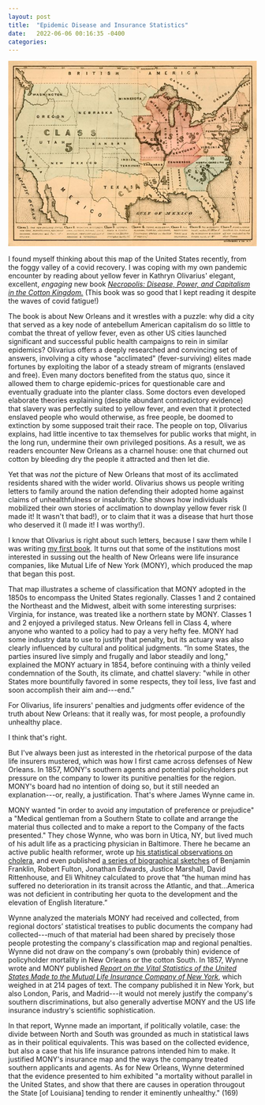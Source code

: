 ```yaml
---
layout: post
title:  "Epidemic Disease and Insurance Statistics"
date:   2022-06-06 00:16:35 -0400
categories:
---
```


![a map of the United States in 1860 that divides the country into 7 geographical classes, each shaded a different color](/images/1860_MONY_classes.jpg)

I found myself thinking about this map of the United States recently, from the foggy valley of a covid recovery. I was coping with my own pandemic encounter by reading about yellow fever in Kathryn Olivarius' elegant, excellent, *engaging* new book [*Necropolis: Disease, Power, and Capitalism in the Cotton Kingdom.*](https://www.hup.harvard.edu/catalog.php?isbn=9780674241053) (This book was so good that I kept reading it despite the waves of covid fatigue!)

The book is about New Orleans and it wrestles with a puzzle: why did a city that served as a key node of antebellum American capitalism do so little to combat the threat of yellow fever, even as other US cities launched significant and successful public health campaigns to rein in similar epidemics? Olivarius offers a deeply researched and convincing set of answers, involving a city whose "acclimated" (fever-surviving) elites made fortunes by exploiting the labor of a steady stream of migrants (enslaved and free). Even many doctors benefited from the status quo, since it allowed them to charge epidemic-prices for questionable care and eventually graduate into the planter class. Some doctors even developed elaborate theories explaining (despite abundant contradictory evidence) that slavery was perfectly suited to yellow fever, and even that it protected enslaved people who would otherwise, as free people, be doomed to extinction by some supposed trait their race. The people on top, Olivarius explains, had little incentive to tax themselves for public works that might, in the long run, undermine their own privileged positions. As a result, we as readers encounter New Orleans as a charnel house: one that churned out cotton by bleeding dry the people it attracted and then let die.

Yet that was *not* the picture of New Orleans that most of its acclimated residents shared with the wider world. Olivarius shows us people writing letters to family around the nation defending their adopted home against claims of unhealthfulness or insalubrity. She shows how individuals mobilized their own stories of acclimation to downplay yellow fever risk (I made it! It wasn't that bad!), or to claim that it was a disease that hurt those who deserved it (I made it! I was worthy!).

I know that Olivarius is right about such letters, because I saw them while I was writing [my first book](https://press.uchicago.edu/ucp/books/book/chicago/H/bo20298894.html). It turns out that some of the institutions most interested in sussing out the health of New Orleans were life insurance companies, like Mutual Life of New York (MONY), which produced the map that began this post.

That map illustrates a scheme of classification that MONY adopted in the 1850s to encompass the United States regionally. Classes 1 and 2 contained the Northeast and the Midwest, albeit with some interesting surprises: Virginia, for instance, was treated like a northern state by MONY. Classes 1 and 2 enjoyed a privileged status. New Orleans fell in Class 4, where anyone who wanted to a policy had to pay a very hefty fee. MONY had some industry data to use to justify that penalty, but its actuary was also clearly influenced by cultural and political judgments. “In some States, the parties insured live simply and frugally and labor steadily and long," explained the MONY actuary in 1854, before continuing with a thinly veiled condemnation of the South, its climate, and chattel slavery: "while in other States more bountifully favored in some respects, they toil less, live fast and soon accomplish their aim and---end.”

For Olivarius, life insurers' penalties and judgments offer evidence of the truth about New Orleans: that it really was, for most people, a profoundly unhealthy place.

I think that's right.

But I've always been just as interested in the rhetorical purpose of the data life insurers mustered, which was how I first came across defenses of New Orleans. In 1857, MONY's southern agents and potential policyholders put pressure on the company to lower its punitive penalties for the region. MONY's board had no intention of doing so, but it still needed an explanation---or, really, a justification. That's where James Wynne came in.

MONY wanted "in order to avoid any imputation of preference or prejudice" a "Medical gentleman from a Southern State to collate and arrange the material thus collected and to make a report to the Company of the facts presented." They chose Wynne, who was born in Utica, NY, but lived much of his adult life as a practicing physician in Baltimore. There he became an active public health reformer, wrote up [his statistical observations on cholera](https://www.google.com/books/edition/Appendix_C_to_the_Report_of_the_General/vZGJmoGlPLIC?hl=en&gbpv=1), and even published [a series of biographical sketches](https://archive.org/details/livesofeminentli00wynn) of Benjamin Franklin, Robert Fulton, Jonathan Edwards, Justice Marshall, David Rittenhouse, and Eli Whitney calculated to prove that “the human mind has suffered no deterioration in its transit across the Atlantic, and that…America was not deficient in contributing her quota to the development and the elevation of English literature.”

<!---
James Wynne, Abstract of Report by James Wynne, M.D.. on Epidemic Cholera, As It Prevailed in the United States in 1849 and 1850 (London: George E. Eyre and William Spottiswoode, 1852)
James Wynne, Lives of Eminent Literary and Scientific Men of America (New York: D. Appleton & Co., 1850)
--->

Wynne analyzed the materials MONY had received and collected, from regional doctors’ statistical treatises to public documents the company had collected---much of that material had been shared by precisely those people protesting the company's classification map and regional penalties. Wynne did not draw on the company's own (probably thin) evidence of policyholder mortality in New Orleans or the cotton South. In 1857, Wynne wrote and MONY published [*Report on the Vital Statistics of the United States Made to the Mutual Life Insurance Company of New York*](http://resource.nlm.nih.gov/60431510R), which weighed in at 214 pages of text. The company published it in New York, but also London, Paris, and Madrid---it would not merely justify the company's southern discriminations, but also generally advertise MONY and the US life insurance industry's scientific sophistication.

In that report, Wynne made an important, if politically volatile, case: the divide between North and South was grounded as much in statistical laws as in their political equivalents. This was based on the collected evidence, but also a case that his life insurance patrons intended him to make. It justified MONY's insurance map and the ways the company treated southern applicants and agents. As for New Orleans, Wynne determined that the evidence presented to him exhibited "a mortality without parallel in the United States, and show that there are causes in operation througout the State [of Louisiana] tending to render it eminently unhealthy." (169)
